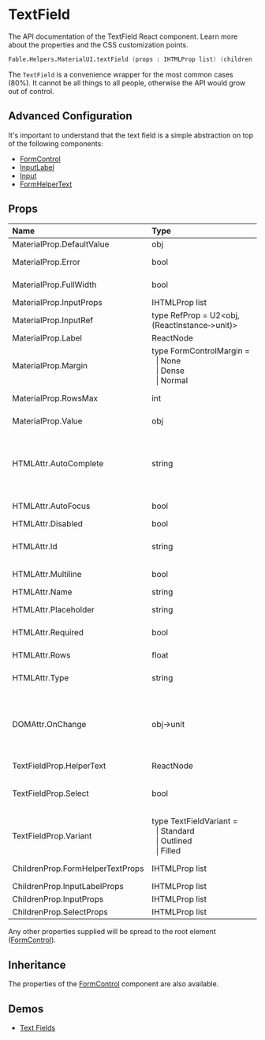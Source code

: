 # TextField

<p class="description">The API documentation of the TextField React component. Learn more about the properties and the CSS customization points.</p>

```fsharp
Fable.Helpers.MaterialUI.textField (props : IHTMLProp list) (children : ReactElement list) : ReactElement
```

The `TextField` is a convenience wrapper for the most common cases (80%).
It cannot be all things to all people, otherwise the API would grow out of control.

## Advanced Configuration

It's important to understand that the text field is a simple abstraction
on top of the following components:
- [FormControl](#/api/form-control)
- [InputLabel](#/api/input-label)
- [Input](#/api/input)
- [FormHelperText](#/api/form-helper-text)


## Props

| Name | Type | Default | Description |
|:-----|:-----|:--------|:------------|
| <span class="prop-name">MaterialProp.DefaultValue</span> | <span class="prop-type">obj</span> |   | The default value of the `Input` element. |
| <span class="prop-name">MaterialProp.Error</span> | <span class="prop-type">bool</span> |   | If `true`, the label will be displayed in an error state. |
| <span class="prop-name">MaterialProp.FullWidth</span> | <span class="prop-type">bool</span> |   | If `true`, the input will take up the full width of its container. |
| <span class="prop-name">MaterialProp.InputProps</span> | <span class="prop-type">IHTMLProp list</span> |   | Attributes applied to the native `input` element. |
| <span class="prop-name">MaterialProp.InputRef</span> | <span class="prop-type">type&nbsp;RefProp&nbsp;=&nbsp;U2&lt;obj,(ReactInstance&#8209;>unit)></span> |   | Use that property to pass a ref callback to the native input component. |
| <span class="prop-name">MaterialProp.Label</span> | <span class="prop-type">ReactNode</span> |   | The label content. |
| <span class="prop-name">MaterialProp.Margin</span> | <span class="prop-type">type&nbsp;FormControlMargin&nbsp;=<br>&nbsp;&nbsp;&#124;&nbsp;None<br>&nbsp;&nbsp;&#124;&nbsp;Dense<br>&nbsp;&nbsp;&#124;&nbsp;Normal<br></span> |   | If `dense` or `normal`, will adjust vertical spacing of this and contained components. |
| <span class="prop-name">MaterialProp.RowsMax</span> | <span class="prop-type">int</span> |   | Maximum number of rows to display when multiline option is set to true. |
| <span class="prop-name">MaterialProp.Value</span> | <span class="prop-type">obj</span> |   | The value of the `Input` element, required for a controlled component. |
| <span class="prop-name">HTMLAttr.AutoComplete</span> | <span class="prop-type">string</span> |   | This property helps users to fill forms faster, especially on mobile devices. The name can be confusing, as it's more like an autofill. You can learn more about it here: https://html.spec.whatwg.org/multipage/form-control-infrastructure.html#autofill |
| <span class="prop-name">HTMLAttr.AutoFocus</span> | <span class="prop-type">bool</span> |   | If `true`, the input will be focused during the first mount. |
| <span class="prop-name">HTMLAttr.Disabled</span> | <span class="prop-type">bool</span> |   | If `true`, the input will be disabled. |
| <span class="prop-name">HTMLAttr.Id</span> | <span class="prop-type">string</span> |   | The id of the `input` element. Use that property to make `label` and `helperText` accessible for screen readers. |
| <span class="prop-name">HTMLAttr.Multiline</span> | <span class="prop-type">bool</span> |   | If `true`, a textarea element will be rendered instead of an input. |
| <span class="prop-name">HTMLAttr.Name</span> | <span class="prop-type">string</span> |   | Name attribute of the `input` element. |
| <span class="prop-name">HTMLAttr.Placeholder</span> | <span class="prop-type">string</span> |   | The short hint displayed in the input before the user enters a value. |
| <span class="prop-name">HTMLAttr.Required</span> | <span class="prop-type">bool</span> | <span class="prop-default">false</span> | If `true`, the label is displayed as required and the input will be required. |
| <span class="prop-name">HTMLAttr.Rows</span> | <span class="prop-type">float</span> |   | Number of rows to display when multiline option is set to true. |
| <span class="prop-name">HTMLAttr.Type</span> | <span class="prop-type">string</span> |   | Type attribute of the `Input` element. It should be a valid HTML5 input type. |
| <span class="prop-name">DOMAttr.OnChange</span> | <span class="prop-type">obj->unit</span> |   | Callback fired when the value is changed.<br><br>**Signature:**<br>`(event : obj) -> unit`<br>*event:* The event source of the callback. You can pull out the new value by accessing `event.target.value`. |
| <span class="prop-name">TextFieldProp.HelperText</span> | <span class="prop-type">ReactNode</span> |   | The helper text content. |
| <span class="prop-name">TextFieldProp.Select</span> | <span class="prop-type">bool</span> | <span class="prop-default">false</span> | Render a `Select` element while passing the `Input` element to `Select` as `input` parameter. If this option is set you must pass the options of the select as children. |
| <span class="prop-name">TextFieldProp.Variant</span> | <span class="prop-type">type&nbsp;TextFieldVariant&nbsp;=<br>&nbsp;&nbsp;&#124;&nbsp;Standard<br>&nbsp;&nbsp;&#124;&nbsp;Outlined<br>&nbsp;&nbsp;&#124;&nbsp;Filled<br></span> | <span class="prop-default">TextFieldVariant.Standard</span> | The variant to use. |
| <span class="prop-name">ChildrenProp.FormHelperTextProps</span> | <span class="prop-type">IHTMLProp list</span> |   | Properties applied to the [`FormHelperText`](#/api/form-helper-text) element. |
| <span class="prop-name">ChildrenProp.InputLabelProps</span> | <span class="prop-type">IHTMLProp list</span> |   | Properties applied to the [`InputLabel`](#/api/input-label) element. |
| <span class="prop-name">ChildrenProp.InputProps</span> | <span class="prop-type">IHTMLProp list</span> |   | Properties applied to the `Input` element. |
| <span class="prop-name">ChildrenProp.SelectProps</span> | <span class="prop-type">IHTMLProp list</span> |   | Properties applied to the [`Select`](#/api/select) element. |

Any other properties supplied will be spread to the root element ([FormControl](#/api/form-control)).

## Inheritance

The properties of the [FormControl](#/api/form-control) component are also available.
<!-- You can take advantage of this behavior to [target nested components](/guides/api/#spread). -->

## Demos

<!--- [Autocomplete](/demos/autocomplete/)-->
<!--- [Pickers](/demos/pickers/)-->
- [Text Fields](/demos/text-fields/)

